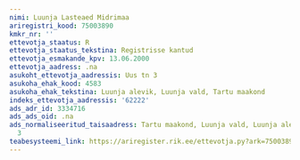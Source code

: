 ```yaml
---
nimi: Luunja Lasteaed Midrimaa
ariregistri_kood: 75003890
kmkr_nr: ''
ettevotja_staatus: R
ettevotja_staatus_tekstina: Registrisse kantud
ettevotja_esmakande_kpv: 13.06.2000
ettevotja_aadress: .na
asukoht_ettevotja_aadressis: Uus tn 3
asukoha_ehak_kood: 4583
asukoha_ehak_tekstina: Luunja alevik, Luunja vald, Tartu maakond
indeks_ettevotja_aadressis: '62222'
ads_adr_id: 3334716
ads_ads_oid: .na
ads_normaliseeritud_taisaadress: Tartu maakond, Luunja vald, Luunja alevik, Uus tn
  3
teabesysteemi_link: https://ariregister.rik.ee/ettevotja.py?ark=75003890&ref=rekvisiidid
---
```

